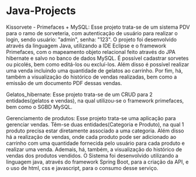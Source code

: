 # Java-Projects

Kissorvete - Primefaces + MySQL: Esse projeto trata-se de um sistema PDV para o ramo de sorveteria, com autenticação de usuário para realizar o login, sendo usuário: "admin", senha: "123". O projeto foi desenvolvido através da linguagem Java, utilizando a IDE Eclipse e o framework Primefaces, com o mapeamento objeto relacional feito através do JPA hibernate e salvo no banco de dados MySQL. É possível cadastrar sorvetes ou picolés, bem como editá-los ou excluí-los. Além disso é possível realizar uma venda incluindo uma quantidade de gelatos ao carrinho. Por fim, há, também a visualização do histórico de vendas realizadas, bem como a emissão de um documento PDF dessas vendas.

Gelatos_hibernate: Esse projeto trata-se de um CRUD para 2 entidades(gelatos e vendas), na qual utilizou-se o framework primefaces, bem como o SGBD MySQL.

Gerenciamento de produtos: Esse projeto trata-se uma aplicação para gerenciar vendas. Têm-se duas entidades(Categoria e Produto), na qual 1 produto precisa estar diretamente associado a uma categoria. Além disso há a realização de vendas, onde cada produto pode ser adicionado ao carrinho com uma quantidade fornecida pelo usuário para cada produto e realizar uma venda. Ademais, há, também, a visualização do histórico de vendas dos produtos vendidos. O Sistema foi desenvolvido utilizando a linguagem java, através do framework Spring Boot, para a criação da API, e o uso de html, css e javascript, para o consumo desse serviço.
